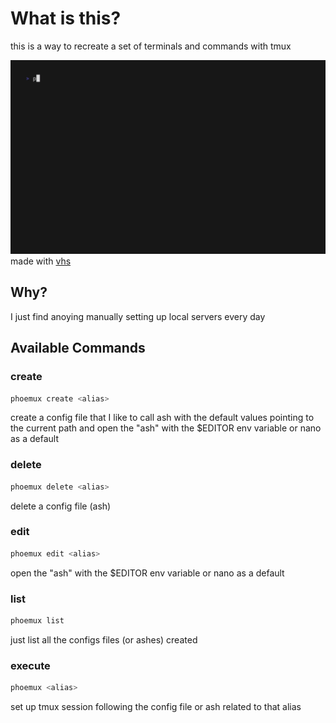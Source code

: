 # What is this?

this is a way to recreate a set of terminals and commands with tmux 

![example](./demo.gif)
made with [vhs](https://github.com/charmbracelet/vhs/)

## Why?
I just find anoying manually setting up local servers every day

## Available Commands


### create
```bash
phoemux create <alias>
```
create a config file that I like to call ash with the default values pointing to the current path
and open the "ash" with the $EDITOR env variable or nano as a default

### delete
```bash
phoemux delete <alias>
```
delete a config file (ash)

### edit
```bash
phoemux edit <alias>
```
open the "ash" with the $EDITOR env variable or nano as a default

### list
```bash
phoemux list
```
just list all the configs files (or ashes) created

### execute
```bash
phoemux <alias>
```
set up tmux session following the config file or ash related to that alias
